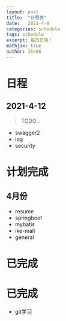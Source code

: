 ```yaml
---
layout: post
title:  "日程表"
date:   2021-4-8
categories: schedule
tags: schedule
excerpt: 每日日程！
mathjax: true
author: Ike06
---
```


# 日程
## 2021-4-12
> TODO...
- swagger2
- log 
- security

# 计划完成
## 4月份
- resume
- springboot
- mybatis
- ike-mall
- general

# 已完成

# 已完成
- git学习
